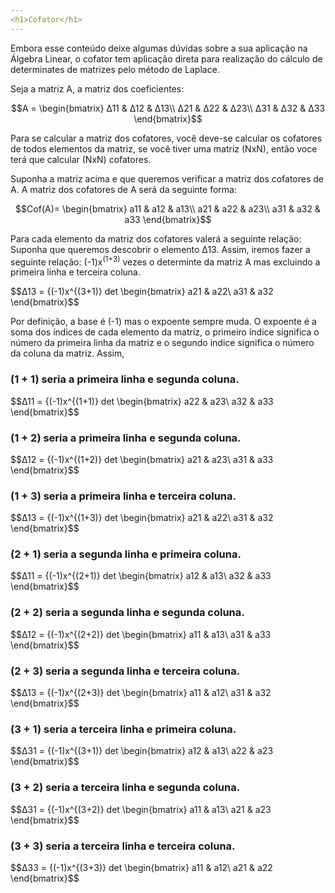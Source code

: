 ```yaml
---
<h1>Cofator</h1>
---
```


Embora esse conteúdo deixe algumas dúvidas sobre a sua aplicação na Álgebra Linear, o cofator tem aplicação direta para realização do cálculo de determinates de matrizes pelo método de Laplace.

Seja a matriz A, a matriz dos coeficientes:

$$A = \begin{bmatrix}
Δ11 & Δ12 & Δ13\\
Δ21 & Δ22 & Δ23\\
Δ31 & Δ32 & Δ33
\end{bmatrix}$$

Para se calcular a matriz dos cofatores, você deve-se calcular os cofatores de todos elementos da matriz, se você tiver uma matriz (NxN), então voce terá que calcular (NxN) cofatores.

Suponha a matriz acima e que queremos verificar a matriz dos cofatores de A.
A matriz dos cofatores de A será da seguinte forma:

$$Cof(A)= \begin{bmatrix}
a11 & a12 & a13\\
a21 & a22 & a23\\
a31 & a32 & a33
\end{bmatrix}$$

Para cada elemento da matriz dos cofatores valerá a seguinte relação:
Suponha que queremos descobrir o elemento Δ13. Assim, iremos fazer a seguinte relação: (-1)x<sup>(1+3)</sup> vezes o determinte da matriz A mas excluindo a primeira linha e terceira coluna.

$$Δ13 = {(-1)x^{(3+1)} det
\begin{bmatrix}
a21 & a22\\
a31 & a32
\end{bmatrix}$$

Por definição, a base é (-1) mas o expoente sempre muda. O expoente é a soma dos índices de cada elemento da matriz, o primeiro índice significa o número da primeira linha da matriz e o segundo indice significa o número da coluna da matriz.
Assim,

### (1 + 1) seria a primeira linha e segunda coluna.

$$Δ11 = {(-1)x^{(1+1)} det
\begin{bmatrix}
a22 & a23\\
a32 & a33
\end{bmatrix}$$

### (1 + 2) seria a primeira linha e segunda coluna.

$$Δ12 = {(-1)x^{(1+2)} det
\begin{bmatrix}
a21 & a23\\
a31 & a33
\end{bmatrix}$$

### (1 + 3) seria a primeira linha e terceira coluna.

$$Δ13 = {(-1)x^{(1+3)} det
\begin{bmatrix}
a21 & a22\\
a31 & a32
\end{bmatrix}$$

### (2 + 1) seria a segunda linha e primeira coluna.

$$Δ11 = {(-1)x^{(2+1)} det
\begin{bmatrix}
a12 & a13\\
a32 & a33
\end{bmatrix}$$

### (2 + 2) seria a segunda linha e segunda coluna.

$$Δ12 = {(-1)x^{(2+2)} det
\begin{bmatrix}
a11 & a13\\
a31 & a33
\end{bmatrix}$$

### (2 + 3) seria a segunda linha e terceira coluna.

$$Δ13 = {(-1)x^{(2+3)} det
\begin{bmatrix}
a11 & a12\\
a31 & a32
\end{bmatrix}$$

### (3 + 1) seria a terceira linha e primeira coluna.

$$Δ31 = {(-1)x^{(3+1)} det
\begin{bmatrix}
a12 & a13\\
a22 & a23
\end{bmatrix}$$

### (3 + 2) seria a terceira linha e segunda coluna.

$$Δ31 = {(-1)x^{(3+2)} det
\begin{bmatrix}
a11 & a13\\
a21 & a23
\end{bmatrix}$$

### (3 + 3) seria a terceira linha e terceira coluna.

$$Δ33 = {(-1)x^{(3+3)} det
\begin{bmatrix}
a11 & a12\\
a21 & a22
\end{bmatrix}$$
